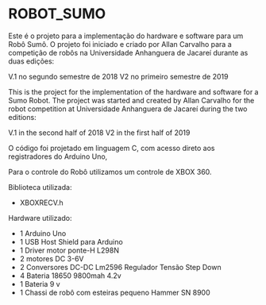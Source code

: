 # ROBOT_SUMO


Este é o projeto para a implementação do hardware e software para um Robô Sumô. 
O projeto foi iniciado e criado por Allan Carvalho para a competição de robôs na Universidade Anhanguera de Jacareí durante as duas edições:

V.1 no segundo semestre de 2018
V2 no primeiro semestre de 2019


This is the project for the implementation of the hardware and software for a Sumo Robot. 
The project was started and created by Allan Carvalho for the robot competition at Universidade Anhanguera de Jacareí during the two editions: 

V.1 in the second half of 2018
V2 in the first half of 2019


O código foi projetado em linguagem C, com acesso direto aos registradores do Arduino Uno,

Para o controle do Robô utilizamos um controle de XBOX 360.

Biblioteca utilizada:
* XBOXRECV.h

Hardware utilizado:
* 1 Arduino Uno
* 1 USB Host Shield para Arduino
* 1 Driver motor ponte-H L298N
* 2 motores DC 3-6V
* 2 Conversores DC-DC Lm2596 Regulador Tensão Step Down
* 4 Bateria 18650 9800mah 4.2v
* 1 Bateria 9 v
* 1 Chassi de robô com esteiras pequeno Hammer SN 8900
